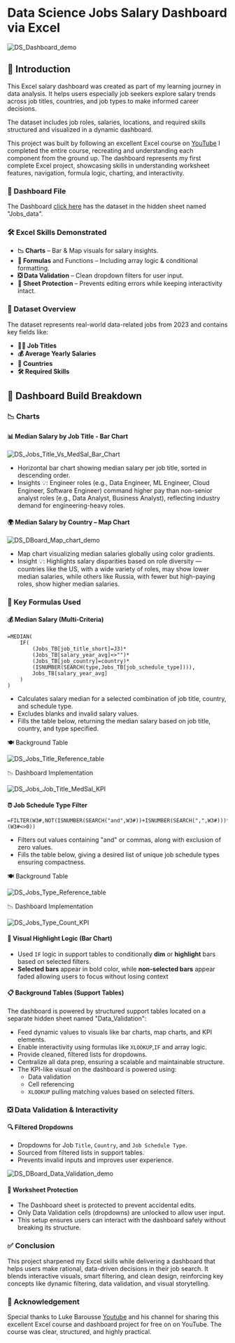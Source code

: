 # Data Science Jobs Salary Dashboard via Excel

![DS_Dashboard_demo](https://github.com/user-attachments/assets/75c7c22f-40f4-4a60-a504-6d2914764437)

## 📝 Introduction

This Excel salary dashboard was created as part of my learning journey in data analysis. It helps users especially job seekers explore salary trends across job titles, countries, and job types to make informed career decisions.

The dataset includes job roles, salaries, locations, and required skills structured and visualized in a dynamic dashboard.

This project was built by following an excellent Excel course on [YouTube](https://www.youtube.com/watch?v=pCJ15nGFgVg&list=PLiSt4_1tGhCl0X8AqTebvIIHxQ_hgl5j8) I completed the entire course, recreating and understanding each component from the ground up. The dashboard represents my first complete Excel project, showcasing skills in understanding worksheet features, navigation, formula logic, charting, and interactivity.

### 📁 Dashboard File
The Dashboard [click here](https://github.com/BEkushal/Data-Analytics-via-Excel/blob/main/Project_1_DS_Jobs_Dashboard/Dashboard_%26_Dataset/DS_Salary_Dashboard.xlsx) has the dataset in the hidden sheet named "Jobs_data".

### 🛠️ Excel Skills Demonstrated

- **📉 Charts** – Bar & Map visuals for salary insights.
- **🧮 Formulas** and Functions – Including array logic & conditional formatting.
- **❎ Data Validation** – Clean dropdown filters for user input.
- **🔐 Sheet Protection** – Prevents editing errors while keeping interactivity intact.

### 📂 Dataset Overview

The dataset represents real-world data-related jobs from 2023 and contains key fields like:

- **👨‍💼 Job Titles**
- **💰 Average Yearly Salaries**
- **📍 Countries**
- **🛠️ Required Skills**

## 🧱 Dashboard Build Breakdown

### 📉 Charts

#### 📊 Median Salary by Job Title - Bar Chart

![DS_Jobs_Title_Vs_MedSal_Bar_Chart](https://github.com/user-attachments/assets/dd36d401-9e94-4cd2-adda-8b4b5546f98b)

- Horizontal bar chart showing median salary per job title, sorted in descending order.
- Insights 💡: Engineer roles (e.g., Data Engineer, ML Engineer, Cloud Engineer, Software Engineer) command higher pay than non-senior analyst roles (e.g., Data Analyst, Business Analyst), reflecting industry demand for engineering-heavy roles.

#### 🌍 Median Salary by Country – Map Chart

![DS_DBoard_Map_chart_demo](https://github.com/user-attachments/assets/537e42b8-34f7-408f-b091-b581302818ef)

- Map chart visualizing median salaries globally using color gradients.
- Insight 💡: Highlights salary disparities based on role diversity — countries like the US, with a wide variety of roles, may show lower median salaries, while others like Russia, with fewer but high-paying roles, show higher median salaries.

### 🧮 Key Formulas Used

#### 💰 Median Salary (Multi-Criteria)

```
=MEDIAN(
    IF(
        (Jobs_TB[job_title_short]=J3)*
        (Jobs_TB[salary_year_avg]<>"")*
        (Jobs_TB[job_country]=country)*
        (ISNUMBER(SEARCH(type,Jobs_TB[job_schedule_type]))),
        Jobs_TB[salary_year_avg]
    )
)
```

- Calculates salary median for a selected combination of job title, country, and schedule type.
- Excludes blanks and invalid salary values.
- Fills the table below, returning the median salary based on job title, country, and type specified.

🍽️ Background Table

![DS_Jobs_Title_Reference_table](https://github.com/user-attachments/assets/954121ca-6d96-4e92-8530-f113aedb9709)

📉 Dashboard Implementation

![DS_Jobs_Job_Title_MedSal_KPI](https://github.com/user-attachments/assets/0edd0bcc-ad2e-44f2-a6ef-fcf1691998d5)

#### ⏰ Job Schedule Type Filter

```
=FILTER(W3#,NOT(ISNUMBER(SEARCH("and",W3#))+ISNUMBER(SEARCH(",",W3#)))*(W3#<>0))
```
- Filters out values containing "and" or commas, along with exclusion of zero values.
- Fills the table below, giving a desired list of unique job schedule types ensuring compactness.

🍽️ Background Table

![DS_Jobs_Type_Reference_table](https://github.com/user-attachments/assets/c837b75b-b950-4bb2-ace6-89829f33bc38)

📉 Dashboard Implementation

![DS_Jobs_Type_Count_KPI](https://github.com/user-attachments/assets/f0b07724-02fc-42cb-b5ac-c8d30fa8ff31)

#### 🎯 Visual Highlight Logic (Bar Chart)

- Used `IF` logic in support tables to conditionally **dim** or **highlight** bars based on selected filters.
- **Selected bars** appear in bold color, while **non-selected bars** appear faded allowing users to focus without losing context

#### 📋 Background Tables (Support Tables)

The dashboard is powered by structured support tables located on a separate hidden sheet named "Data_Validation":

- Feed dynamic values to visuals like bar charts, map charts, and KPI elements.
- Enable interactivity using formulas like `XLOOKUP`,`IF` and array logic.
- Provide cleaned, filtered lists for dropdowns.
- Centralize all data prep, ensuring a scalable and maintainable structure.
- The KPI-like visual on the dashboard is powered using:
    - Data validation
    - Cell referencing
    - `XLOOKUP` pulling matching values based on selected filters.

### ❎ Data Validation & Interactivity

#### 🔍 Filtered Dropdowns

- Dropdowns for Job `Title`, `Country`, and `Job Schedule Type`.
- Sourced from filtered lists in support tables.
- Prevents invalid inputs and improves user experience.

![DS_DBoard_Data_Validation_demo](https://github.com/user-attachments/assets/7c57275a-d827-4aa5-8354-c6c8b21cdda6)

#### 🔐 Worksheet Protection

- The Dashboard sheet is protected to prevent accidental edits.
- Only Data Validation cells (dropdowns) are unlocked to allow user input.
- This setup ensures users can interact with the dashboard safely without breaking its structure.

### ✅ Conclusion

This project sharpened my Excel skills while delivering a dashboard that helps users make rational, data-driven decisions in their job search. It blends interactive visuals, smart filtering, and clean design, reinforcing key concepts like dynamic filtering, data validation, and visual storytelling.

### 🙌 Acknowledgement

Special thanks to Luke Barousse [Youtube](www.youtube.com/@LukeBarousse) and his channel for sharing this excellent Excel course and dashboard project for free on on YouTube. The course was clear, structured, and highly practical.





